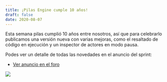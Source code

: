 ```yaml
---
title: ¡Pilas Engine cumple 10 años!
draft: false
date: 2020-08-07
---
```


Esta semana pilas cumplió 10 años entre nosotros, así que
para celebrarlo publicamos una versión nueva con varias
mejoras, como el resaltado de código en ejecución y un
inspector de actores en modo pausa.

Podes ver un detalle de todas las novedades en el
anuncio del sprint:

- [Ver anuncio en el foro](https://foro.pilas-engine.com.ar/t/resumen-del-sprint-21/1984)

![](/noticias/cumpleanos-10-de-pilas.jpg)
